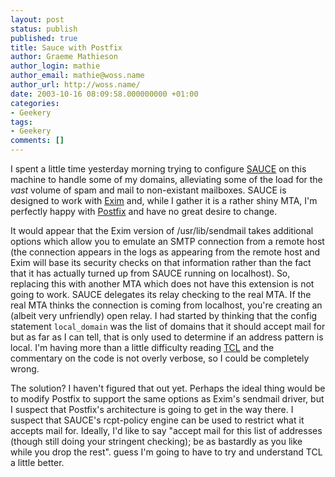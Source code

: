```yaml
---
layout: post
status: publish
published: true
title: Sauce with Postfix
author: Graeme Mathieson
author_login: mathie
author_email: mathie@woss.name
author_url: http://woss.name/
date: 2003-10-16 08:09:58.000000000 +01:00
categories:
- Geekery
tags:
- Geekery
comments: []
---
```

I spent a little time yesterday morning trying to configure <a href="http://www.chiark.greenend.org.uk/~ian/sauce/">SAUCE</a> on this machine to handle some of my domains, alleviating some of the load for the <em>vast</em> volume of spam and mail to non-existant mailboxes.  SAUCE is designed to work with <a href="http://www.exim.org/">Exim</a> and, while I gather it is a rather shiny MTA, I'm perfectly happy with <a href="http://www.postfix.org/">Postfix</a> and have no great desire to change.

It would appear that the Exim version of /usr/lib/sendmail takes additional options which allow you to emulate an SMTP connection from a remote host (the connection appears in the logs as appearing from the remote host and Exim will base its security checks on that information rather than the fact that it has actually turned up from SAUCE running on localhost).  So, replacing this with another MTA which does not have this extension is not going to work.  SAUCE delegates its relay checking to the real MTA.  If the real MTA thinks the connection is coming from localhost, you're creating an (albeit very unfriendly) open relay.  I had started by thinking that the config statement <code>local_domain</code> was the list of domains that it should accept mail for but as far as I can tell, that is only used to determine if an address pattern is local.  I'm having more than a little difficulty reading <a href="http://www.tcl.tk/">TCL</a> and the commentary on the code is not overly verbose, so I could be completely wrong.

The solution?  I haven't figured that out yet.  Perhaps the ideal thing would be to modify Postfix to support the same options as Exim's sendmail driver, but I suspect that Postfix's architecture is going to get in the way there.  I suspect that SAUCE's rcpt-policy engine can be used to restrict what it accepts mail for.  Ideally, I'd like to say "accept mail for this list of addresses (though still doing your stringent checking); be as bastardly as you like while you drop the rest".   guess I'm going to have to try and understand TCL a little better.

